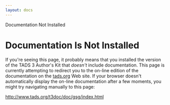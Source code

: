 ```yaml
---
layout: docs
---
```

Documentation Not Installed

# Documentation Is Not Installed

If you're seeing this page, it probably means that you installed the
version of the TADS 3 Author's Kit that *doesn't* include documentation.
This page is currently attempting to redirect you to the on-line edition
of the documentation on the [tads.org](http://www.tads.org) Web site. If
your browser doesn't automatically display the on-line documentation
after a few moments, you might try navigating manually to this page:  
  
<http://www.tads.org/t3doc/doc/gsg/index.html>
